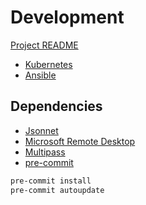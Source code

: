 # Development

[Project README](../../README.md)

- [Kubernetes](kubernetes.md)
- [Ansible](ansible.md)

## Dependencies

- [Jsonnet][jsonnet]
- [Microsoft Remote Desktop][microsoft-remote-desktop]
- [Multipass][multipass]
- [pre-commit][pre-commit]

```sh
pre-commit install
pre-commit autoupdate
```

[jsonnet]: <https://jsonnet.org> "Jsonnet"
[microsoft-remote-desktop]: <https://learn.microsoft.com/en-us/windows-server/remote/remote-desktop-services/clients/remote-desktop-clients> "Microsoft Remote Desktop"
[multipass]: <https://multipass.run/> "Canonical Multipass"
[pre-commit]: <https://pre-commit.com> "pre-commit hooks"
